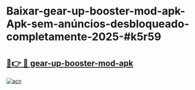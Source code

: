 # Baixar-gear-up-booster-mod-apk-Apk-sem-anúncios-desbloqueado-completamente-2025-#k5r59

# <h2><a href="https://ainizakaria.my?title=gear-up-booster-mod-apk&ref=24M">🔗👉 🔴 gear-up-booster-mod-apk</a></h2>

[![acn](https://github.com/user-attachments/assets/0f9c940e-d8b0-45ae-aac7-cd30a18b3e1c)](https://ainizakaria.my?title=gear-up-booster-mod-apk&ref=24M)

